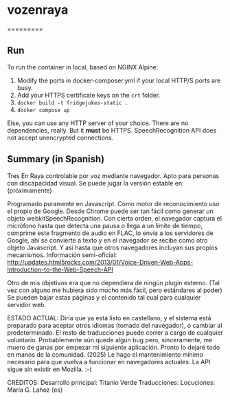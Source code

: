 # vozenraya
=========

## Run
To run the container in local, based on NGINX Alpine:
1. Modify the ports in docker-composer.yml if your local HTTP/S ports are busy.
2. Add your HTTPS certificate keys on the `crt` folder.
3. `docker build -t fridgejokes-static .`
4. `docker compose up`

Else, you can use any HTTP server of your choice. There are no dependencies, really.
But it **must** be HTTPS. SpeechRecognition API does not accept unencrypted connections.


## Summary (in Spanish)

Tres En Raya controlable por voz mediante navegador. Apto para personas con discapacidad visual.
Se puede jugar la versión estable en: (próximamente)

Programado puramente en Javascript. Como motor de reconocimiento uso el propio de Google. Desde Chrome puede ser tan fácil como generar un objeto webkitSpeechRecognition. Con cierta orden, el navegador captura el micrófono hasta que detecta una pausa o llega a un límite de tiempo, comprime este fragmento de audio en FLAC, lo envía a los servidores de Google, ahí se convierte a texto y en el navegador se recibe como otro objeto Javascript. Y así hasta que otros navegadores incluyan sus propios mecanismos.
Información semi-oficial: http://updates.html5rocks.com/2013/01/Voice-Driven-Web-Apps-Introduction-to-the-Web-Speech-API

Otro de mis objetivos era que no dependiera de ningún plugin externo. (Tal vez con alguno me hubiera sido mucho más fácil, pero estándares al poder)
Se pueden bajar estas páginas y el contenido tal cual para cualquier servidor web.

ESTADO ACTUAL:
Diría que ya está listo en castellano, y el sistema está preparado para aceptar otros idiomas (tomado del navegador), o cambiar al predeterminado. El resto de traducciones puede correr a cargo de cualquier voluntario.
Probablemente aún quede algún bug pero, sinceramente, me muero de ganas por empezar mi siguiente aplicación. Pronto lo dejaré todo en manos de la comunidad.
(2025) Le hago el mantenimiento mínimo necesario para que vuelva a funcionar en navegadores actuales.
La API sigue sin existir en Mozilla. :-(

CRÉDITOS:
Desarrollo principal: Titanio Verde
Traducciones: 
Locuciones: María G. Lahoz (es)
